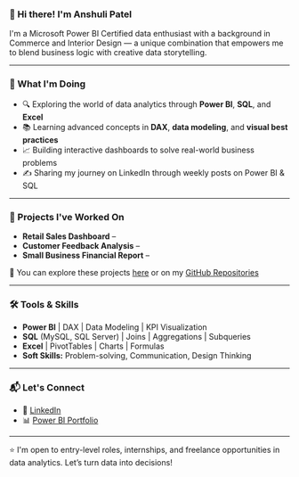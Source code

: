 <!--
**anshuli-patel/anshuli-patel** is a ✨ _special_ ✨ repository because its `README.md` (this file) appears on your GitHub profile.

Here are some ideas to get you started:

- 🔭 I’m currently working on ...
- 🌱 I’m currently learning ...
- 👯 I’m looking to collaborate on ...
- 🤔 I’m looking for help with ...
- 💬 Ask me about ...
- 📫 How to reach me: ...
- 😄 Pronouns: ...
- ⚡ Fun fact: ...
-->

### 👋 Hi there! I'm Anshuli Patel

I'm a Microsoft Power BI Certified data enthusiast with a background in Commerce and Interior Design — a unique combination that empowers me to blend business logic with creative data storytelling.

---

### 🚀 What I'm Doing
- 🔍 Exploring the world of data analytics through **Power BI**, **SQL**, and **Excel**
- 📚 Learning advanced concepts in **DAX**, **data modeling**, and **visual best practices**
- 📈 Building interactive dashboards to solve real-world business problems
- ✍️ Sharing my journey on LinkedIn through weekly posts on Power BI & SQL

---

### 💼 Projects I've Worked On
- **Retail Sales Dashboard** – 
- **Customer Feedback Analysis** – 
- **Small Business Financial Report** – 

🔗 You can explore these projects [here](#) or on my [GitHub Repositories](#)  

---

### 🛠️ Tools & Skills
- **Power BI** | DAX | Data Modeling | KPI Visualization  
- **SQL** (MySQL, SQL Server) | Joins | Aggregations | Subqueries  
- **Excel** | PivotTables | Charts | Formulas  
- **Soft Skills:** Problem-solving, Communication, Design Thinking  

---

### 📬 Let's Connect
- 💼 [LinkedIn](https://linkedin.com/in/your-profile)  
- 📊 [Power BI Portfolio](#) 

---

⭐ I'm open to entry-level roles, internships, and freelance opportunities in data analytics. Let’s turn data into decisions!
